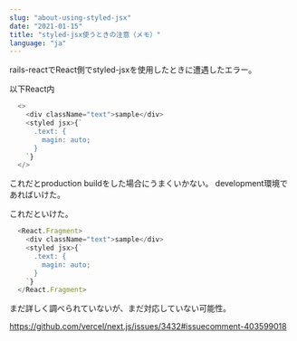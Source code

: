 ```yaml
---
slug: "about-using-styled-jsx"
date: "2021-01-15"
title: "styled-jsx使うときの注意（メモ）"
language: "ja"
---
```


rails-reactでReact側でstyled-jsxを使用したときに遭遇したエラー。  

以下React内
```javascript
  <>
    <div className="text">sample</div>
    <styled jsx>{`
      .text: {
        magin: auto; 
      }
    `}
  </>
```  
これだとproduction buildをした場合にうまくいかない。
development環境であればいけた。


これだといけた。

```javascript
  <React.Fragment>
    <div className="text">sample</div>
    <styled jsx>{`
      .text: {
        magin: auto; 
      }
    `}
  </React.Fragment>
```

まだ詳しく調べられていないが、まだ対応していない可能性。

<a href="https://github.com/vercel/next.js/issues/3432#issuecomment-403599018">
  https://github.com/vercel/next.js/issues/3432#issuecomment-403599018
</a>
